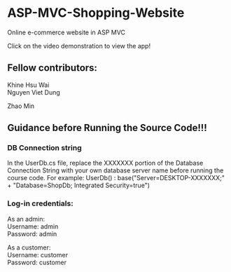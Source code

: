 # ASP-MVC-Shopping-Website
Online e-commerce website in ASP MVC

Click on the video demonstration to view the app!

## Fellow contributors:  
Khine Hsu Wai  
Nguyen Viet Dung

Zhao Min  

## Guidance before Running the Source Code!!!
### DB Connection string  
In the UserDb.cs file, replace the XXXXXXX portion of the Database Connection String with your own database server name before running the course code. 
For example: UserDb() : base("Server=DESKTOP-XXXXXXX;" +
             "Database=ShopDb; Integrated Security=true")

### Log-in credentials:   
As an admin:   
Username: admin  
Password: admin     

As a customer:   
Username: customer   
Password: customer  

